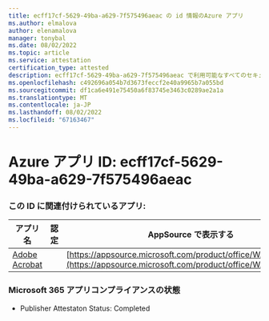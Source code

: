 ```yaml
---
title: ecff17cf-5629-49ba-a629-7f575496aeac の id 情報のAzure アプリ
ms.author: elmalova
author: elenamalova
manager: tonybal
ms.date: 08/02/2022
ms.topic: article
ms.service: attestation
certification_type: attested
description: ecff17cf-5629-49ba-a629-7f575496aeac で利用可能なすべてのセキュリティとコンプライアンス情報。
ms.openlocfilehash: c492696a054b7d3673feccf2e40a9965b7a055bd
ms.sourcegitcommit: df1ca6e491e75450a6f83745e3463c0289ae2a1a
ms.translationtype: MT
ms.contentlocale: ja-JP
ms.lasthandoff: 08/02/2022
ms.locfileid: "67163467"
---
```

# <a name="azure-app-id-ecff17cf-5629-49ba-a629-7f575496aeac"></a>Azure アプリ ID: ecff17cf-5629-49ba-a629-7f575496aeac


### <a name="apps-associated-with-this-id"></a>この ID に関連付けられているアプリ:
| **アプリ名** | **認定** | **AppSource で表示する** |
|--------------|---------------|-----------------------|
| [Adobe Acrobat](../forward/WA200002564.md) |  | [https://appsource.microsoft.com/product/office/WA200002564](https://appsource.microsoft.com/product/office/WA200002564) |

### <a name="microsoft-365-app-compliance-status"></a>Microsoft 365 アプリコンプライアンスの状態
- Publisher Attestaton Status: Completed
